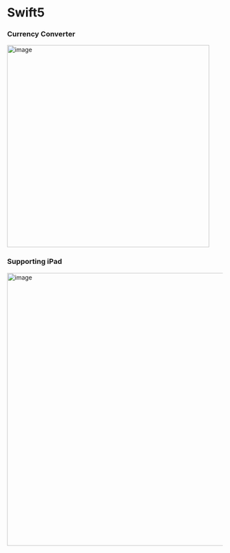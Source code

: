 # Swift5

### Currency Converter
<img width="472" alt="image" src="https://user-images.githubusercontent.com/79074310/195260108-29466cac-7454-40c1-b88b-584c213ac637.png">

### Supporting iPad
<img width="637" alt="image" src="https://user-images.githubusercontent.com/79074310/195260297-d881fc47-f838-4394-9598-4f2a701164aa.png">
